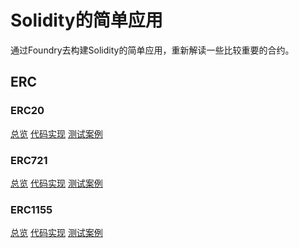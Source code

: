 # Solidity的简单应用

通过Foundry去构建Solidity的简单应用，重新解读一些比较重要的合约。

## ERC

### ERC20

[总览](/src/ERC20/README.md)  [代码实现](/src/ERC20/MyERC20.sol)  [测试案例](/test/ERC20/MyERC20.t.sol)

### ERC721

[总览](/src/ERC721/README.md)   [代码实现](/src/ERC721/MyERC721.sol)  [测试案例](/test/ERC721/MyERC721.t.sol)

### ERC1155

[总览](/src/ERC1155/README.md)   [代码实现](/src/ERC1155/MyERC1155.sol)  [测试案例](/test/ERC1155/MyERC1155.t.sol)